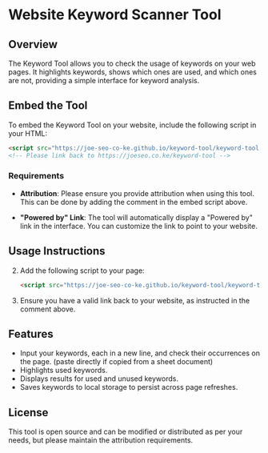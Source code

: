 # Website Keyword Scanner Tool

## Overview

The Keyword Tool allows you to check the usage of keywords on your web pages. It highlights keywords, shows which ones are used, and which ones are not, providing a simple interface for keyword analysis.

## Embed the Tool

To embed the Keyword Tool on your website, include the following script in your HTML:

```html
<script src="https://joe-seo-co-ke.github.io/keyword-tool/keyword-tool.js"></script>
<!-- Please link back to https://joeseo.co.ke/keyword-tool -->
```

### Requirements

- **Attribution**: Please ensure you provide attribution when using this tool. This can be done by adding the comment in the embed script above.
  
- **"Powered by" Link**: The tool will automatically display a "Powered by" link in the interface. You can customize the link to point to your website.

## Usage Instructions

2. Add the following script to your page:
   ```html
   <script src="https://joe-seo-co-ke.github.io/keyword-tool/keyword-tool.js"></script>
   ```

3. Ensure you have a valid link back to your website, as instructed in the comment above.

## Features

- Input your keywords, each in a new line, and check their occurrences on the page. (paste directly if copied from a sheet document)
- Highlights used keywords.
- Displays results for used and unused keywords.
- Saves keywords to local storage to persist across page refreshes.

## License

This tool is open source and can be modified or distributed as per your needs, but please maintain the attribution requirements.
```
